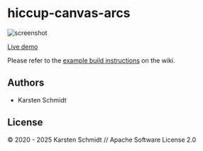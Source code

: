 # hiccup-canvas-arcs

![screenshot](https://raw.githubusercontent.com/thi-ng/umbrella/develop/assets/examples/hiccup-canvas-arcs.jpg)

[Live demo](http://demo.thi.ng/umbrella/hiccup-canvas-arcs/)

Please refer to the [example build instructions](https://github.com/thi-ng/umbrella/wiki/Example-build-instructions) on the wiki.

## Authors

- Karsten Schmidt

## License

&copy; 2020 - 2025 Karsten Schmidt // Apache Software License 2.0
